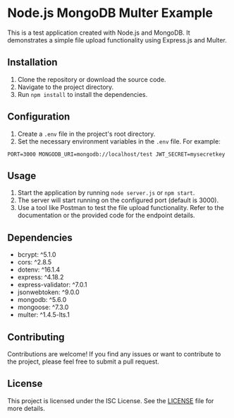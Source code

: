 # Node.js MongoDB Multer Example

This is a test application created with Node.js and MongoDB. It demonstrates a simple file upload functionality using Express.js and Multer.

## Installation

1. Clone the repository or download the source code.
2. Navigate to the project directory.
3. Run `npm install` to install the dependencies.

## Configuration

1. Create a `.env` file in the project's root directory.
2. Set the necessary environment variables in the `.env` file. For example:

`
PORT=3000
MONGODB_URI=mongodb://localhost/test
JWT_SECRET=mysecretkey
`

## Usage

1. Start the application by running `node server.js` or `npm start`.
2. The server will start running on the configured port (default is 3000).
3. Use a tool like Postman to test the file upload functionality. Refer to the documentation or the provided code for the endpoint details.

## Dependencies

- bcrypt: ^5.1.0
- cors: ^2.8.5
- dotenv: ^16.1.4
- express: ^4.18.2
- express-validator: ^7.0.1
- jsonwebtoken: ^9.0.0
- mongodb: ^5.6.0
- mongoose: ^7.3.0
- multer: ^1.4.5-lts.1

## Contributing

Contributions are welcome! If you find any issues or want to contribute to the project, please feel free to submit a pull request.

## License

This project is licensed under the ISC License. See the [LICENSE](LICENSE) file for more details.

